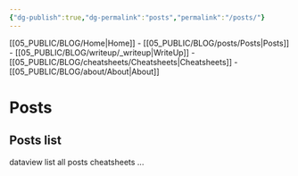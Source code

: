 ```yaml
---
{"dg-publish":true,"dg-permalink":"posts","permalink":"/posts/"}
---
```


[[05_PUBLIC/BLOG/Home\|Home]] - [[05_PUBLIC/BLOG/posts/Posts\|Posts]] - [[05_PUBLIC/BLOG/writeup/_writeup\|WriteUp]] - [[05_PUBLIC/BLOG/cheatsheets/Cheatsheets\|Cheatsheets]] - [[05_PUBLIC/BLOG/about/About\|About]]

# Posts

## Posts list

dataview list all posts cheatsheets ...
